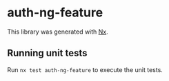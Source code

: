 # auth-ng-feature

This library was generated with [Nx](https://nx.dev).

## Running unit tests

Run `nx test auth-ng-feature` to execute the unit tests.
